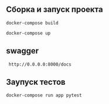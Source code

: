 ##  Сборка и запуск проекта
    
    docker-compose build

    docker-compose up

## swagger
     http://0.0.0.0:8000/docs

## Заупуск тестов

    docker-compose run app pytest
